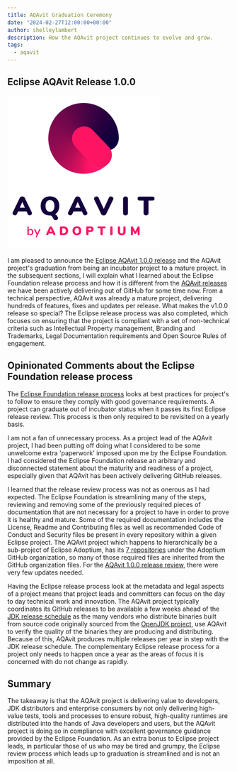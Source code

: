 ```yaml
---
title: AQAvit Graduation Ceremony
date: "2024-02-27T12:00:00+00:00"
author: shelleylambert
description: How the AQAvit project continues to evolve and grow.
tags:
  - aqavit
---
```


## Eclipse AQAvit Release 1.0.0

![AQAvit Logo](aqavit-light.png)

I am pleased to announce the [Eclipse AQAvit 1.0.0 release](https://github.com/adoptium/aqa-tests/releases/tag/v1.0.0) and the AQAvit project's graduation from being an incubator project to a mature project.  In the subsequent sections, I will explain what I learned about the Eclipse Foundation release process and how it is different from the [AQAvit releases](https://github.com/adoptium/aqa-tests/releases) we have been actively delivering out of GitHub for some time now. From a technical perspective, AQAvit was already a mature project, delivering hundreds of features, fixes and updates per release.  What makes the v1.0.0 release so special?  The Eclipse release process was also completed, which focuses on ensuring that the project is compliant with a set of non-technical criteria such as Intellectual Property management, Branding and Trademarks, Legal Documentation requirements and Open Source Rules of engagement.

## Opinionated Comments about the Eclipse Foundation release process

The [Eclipse Foundation release process](https://www.eclipse.org/projects/handbook/#release) looks at best practices for project's to follow to ensure they comply with good governance requirements.  A project can graduate out of incubator status when it passes its first Eclipse release review.  This process is then only required to be revisited on a yearly basis.

I am not a fan of unnecessary process.  As a project lead of the AQAvit project, I had been putting off doing what I considered to be some unwelcome extra 'paperwork' imposed upon me by the Eclipse Foundation. I had considered the Eclipse Foundation release an arbitrary and disconnected statement about the maturity and readiness of a project, especially given that AQAvit has been actively delivering GitHub releases.

I learned that the release review process was not as onerous as I had expected.  The Eclipse Foundation is streamlining many of the steps, reviewing and removing some of the previously required pieces of documentation that are not necessary for a project to have in order to prove it is healthy and mature.  Some of the required documentation includes the License, Readme and Contributing files as well as recommended Code of Conduct and Security files be present in every repository within a given Eclipse project.  The AQAvit project which happens to hierarchically be a sub-project of Eclipse Adoptium, has its [7 repositories](https://projects.eclipse.org/projects/adoptium.aqavit/developer) under the Adoptium GitHub organization, so many of those required files are inherited from the GitHub organization files.  For the [AQAvit 1.0.0 release review](https://gitlab.eclipse.org/eclipsefdn/emo-team/emo/-/issues/669), there were very few updates needed.

Having the Eclipse release process look at the metadata and legal aspects of a project means that project leads and committers can focus on the day to day technical work and innovation.  The AQAvit project typically coordinates its GitHub releases to be available a few weeks ahead of the [JDK release schedule](https://www.java.com/releases) as the many vendors who distribute binaries built from source code originally sourced from the [OpenJDK project](https://openjdk.org/), use AQAvit to verify the quality of the binaries they are producing and distributing.  Because of this, AQAvit produces multiple releases per year in step with the JDK release schedule.  The complementary Eclipse release process for a project only needs to happen once a year as the areas of focus it is concerned with do not change as rapidly.

## Summary

The takeaway is that the AQAvit project is delivering value to developers, JDK distributors and enterprise consumers by not only delivering high-value tests, tools and processes to ensure robust, high-quality runtimes are distributed into the hands of Java developers and users, but the AQAvit project is doing so in compliance with excellent governance guidance provided by the Eclipse Foundation.  As an extra bonus to Eclipse project leads, in particular those of us who may be tired and grumpy, the Eclipse review process which leads up to graduation is streamlined and is not an imposition at all.
